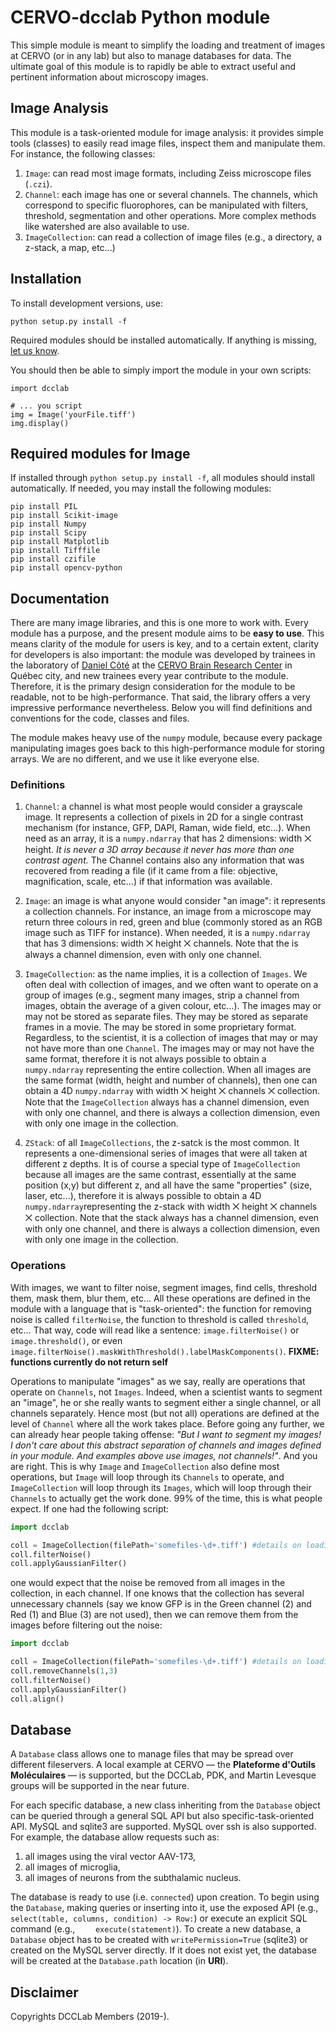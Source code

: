 # CERVO-dcclab Python module

This simple module is meant to simplify the loading and treatment of images at CERVO (or in any lab) but also to manage databases for data. The ultimate goal of this module is to rapidly be able to extract useful and pertinent information about microscopy images.

## Image Analysis

This module is a task-oriented module for image analysis: it provides simple tools (classes) to easily read image files, inspect them and manipulate them. For instance, the following classes:

1. `Image`: can read most image formats, including Zeiss microscope files (`.czi`).
2. `Channel`: each image has one or several channels.  The channels, which correspond to specific fluorophores, can be manipulated with filters, threshold, segmentation and other operations. More complex methods like  watershed are also available to use.
3. `ImageCollection`: can read a collection of image files (e.g., a directory, a z-stack, a map, etc...)

## Installation

To install development versions, use:

```
python setup.py install -f
```

Required modules should be installed automatically. If anything is missing, [let us know](mailto:dccote@cervo.ulaval.ca).

You should then be able to simply import the module in your own scripts:

```
import dcclab

# ... you script
img = Image('yourFile.tiff')
img.display()

```

## Required modules for Image

If installed through `python setup.py install -f`, all modules should install automatically.  If needed, you may install the following modules:

```shell
pip install PIL
pip install Scikit-image
pip install Numpy
pip install Scipy
pip install Matplotlib
pip install Tifffile
pip install czifile
pip install opencv-python
```

## Documentation

There are many image libraries, and this is one more to work with.  Every module has a purpose, and the present module aims to be **easy to use**.  This means clarity of the module for users is key, and to a certain extent, clarity for developers is also important: the module was developed by trainees in the laboratory of [Daniel Côté](http://www.dcclab.ca) at the [CERVO Brain Research Center](http://www.cervo.ulaval.ca) in Québec city, and new trainees every year contribute to the module. Therefore, it is the primary design consideration for the module to be readable, not to be high-performance.  That said, the library offers a very impressive performance nevertheless. Below you will find definitions and conventions for the code, classes and files.

The module makes heavy use of the `numpy` module, because every package manipulating images goes back to this high-performance module for storing arrays. We are no different, and we use it like everyone else.

### Definitions

1. `Channel`: a channel is what most people would consider a grayscale image.  It represents a collection of pixels in 2D for a single contrast mechanism (for instance, GFP, DAPI, Raman, wide field, etc…). When need as an array, it is a `numpy.ndarray` that has 2 dimensions: width ⨉ height. *It is never a 3D array because it never has more than one contrast agent.* The Channel contains also any information that was recovered from reading a file (if it came from a file: objective, magnification, scale, etc…) if that information was available.

2. `Image`: an image is what anyone would consider "an image": it represents a collection channels. For instance, an image from a microscope may return three colours in red, green and blue (commonly stored as an RGB image such as TIFF for instance). When needed, it is a `numpy.ndarray` that has 3 dimensions: width ⨉ height ⨉ channels. Note that the is always a channel dimension, even with only one channel.

3. `ImageCollection`: as the name implies, it is a collection of `Images`. We often deal with collection of images, and we often want to operate on a group of images (e.g., segment many images, strip a channel from images, obtain the average of a given colour, etc…).  The images may or may not be stored as separate files.  They may be stored as separate frames in a movie.  The may be stored in some proprietary format.  Regardless, to the scientist, it is a collection of images that may or may not have more than one `Channel`. The images may or may not have the same format, therefore  it is not always possible to obtain a `numpy.ndarray` representing the entire collection. When all images are the same format (width, height and number of channels), then one can obtain a 4D `numpy.ndarray` with width ⨉ height ⨉ channels ⨉ collection. Note that the `ImageCollection`  always has a channel dimension, even with only one channel, and there is always a collection dimension, even with only one image in the collection.

4. `ZStack`: of all `ImageCollections`, the z-satck is the most common.  It represents a one-dimensional series of images that were all taken at different z depths.  It is of course a special type of `ImageCollection` because all images are the same contrast, essentially at the same position (x,y) but different z, and all have the same "properties" (size, laser, etc…), therefore it is always possible to obtain a 4D `numpy.ndarray`representing the z-stack with width ⨉ height ⨉ channels ⨉ collection. Note that the stack always has a channel dimension, even with only one channel, and there is always a collection dimension, even with only one image in the collection.

### Operations

With images, we want to filter noise, segment images, find cells, threshold them, mask them, blur them, etc… All these operations are defined in the module with a language that is "task-oriented": the function for removing noise is called `filterNoise`, the function to threshold is called `threshold`, etc… That way, code will read like a sentence: `image.filterNoise()` or `image.threshold()`, or even `image.filterNoise().maskWithThreshold().labelMaskComponents()`. **FIXME: functions currently do not return self**

Operations to manipulate "images" as we say, really are operations that operate on `Channels`, not `Images`. Indeed, when a scientist wants to segment an "image", he or she really wants to segment either a single channel, or all channels separately.  Hence most (but not all) operations are defined at the level of `Channel` where all the work takes place. Before going any further, we can already hear people taking offense: *"But I want to segment my images! I don't care about this abstract separation of channels and images defined in your module. And examples above use images, not channels!"*.  And you are right.  This is why `Image`  and `ImageCollection` also define most operations, but `Image` will loop through its `Channels` to operate, and `ImageCollection` will loop through its `Images`, which will loop through their `Channels` to actually get the work done. 99% of the time, this is what people expect. If one had the following script:

```python
import dcclab

coll = ImageCollection(filePath='somefiles-\d+.tiff') #details on loading patterns later
coll.filterNoise()
coll.applyGaussianFilter()
```

one would expect that the noise be removed from all images in the collection, in each channel. If one knows that the collection has several unnecessary channels (say we know GFP is in the Green channel (2) and Red (1) and Blue (3) are not used), then we can remove them from the images before filtering out the noise:

```python
import dcclab

coll = ImageCollection(filePath='somefiles-\d+.tiff') #details on loading patterns later
coll.removeChannels(1,3)
coll.filterNoise()
coll.applyGaussianFilter()
coll.align()
```

## Database

A `Database` class allows one to manage files that may be spread over different fileservers. A local example at CERVO — the  **Plateforme d'Outils Moléculaires** — is supported, but the DCCLab, PDK, and Martin Levesque groups will be supported in the near future. 

For each specific database, a new class inheriting from the `Database` object can be queried through a general SQL API but also specific-task-oriented API. MySQL and sqlite3 are supported.  MySQL over ssh is also supported.  For example, the database allow requests such as:

1. all images using the viral vector AAV-173,
2. all images of microglia,
3. all images of neurons from the subthalamic nucleus.

The database is ready to use (i.e. `connected`) upon creation.  To begin using the `Database`, making queries or inserting into it, use the exposed API (e.g., `select(table, columns, condition) -> Row:`) or execute an explicit SQL command (e.g., `    execute(statement)`). To create a new database, a `Database` object has to be created with `writePermission=True` (sqlite3) or created on the MySQL server directly. If it does not exist yet, the database will be created at the `Database.path` location (in **URI**).

## Disclaimer

Copyrights DCCLab Members (2019-).